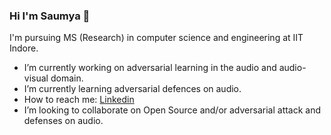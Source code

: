 ### Hi I'm Saumya 👋
I'm pursuing MS (Research) in computer science and engineering at IIT Indore.
-  I’m currently working on adversarial learning in the audio and audio-visual domain.
-  I’m currently learning adversarial defences on audio.
-  How to reach me: [Linkedin](https://www.linkedin.com/in/saumya-mishra03/)
-  I’m looking to collaborate on Open Source and/or adversarial attack and defenses on audio.


<!--
**saumya0303/saumya0303** is a ✨ _special_ ✨ repository because its `README.md` (this file) appears on your GitHub profile.

Here are some ideas to get you started:

- 🔭 I’m currently working on ...
- 🌱 I’m currently learning ...
- 👯 I’m looking to collaborate on ...
- 🤔 I’m looking for help with psychoacoustics concept in audio.
- 💬 Ask me about ...
- 📫 How to reach me: ...
- 😄 Pronouns: ...
- ⚡ Fun fact: ...
- -  I’m looking for help with psychoacoustics concept in audio.
-->
